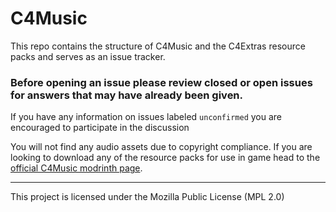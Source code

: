 # C4Music

This repo contains the structure of C4Music and the C4Extras resource packs and serves as an issue tracker.

### Before opening an issue please review closed or open issues for answers that may have already been given.
If you have any information on issues labeled `unconfirmed` you are encouraged to participate in the discussion

You will not find any audio assets due to copyright compliance. If you are looking to download any of the resource packs for use in game head to the [official C4Music modrinth page](https://modrinth.com/resourcepack/c4music).

<hr>

This project is licensed under the Mozilla Public License (MPL 2.0)